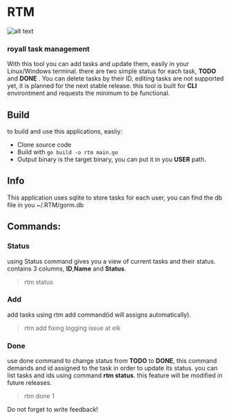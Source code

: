 # RTM
![alt text](https://cdn.dribbble.com/users/32384/screenshots/3225544/media/3492fc2c4ca08e9cfcbf94c065c596fa.png)
### royall task management
With this tool you can add tasks and update them, easily in your Linux/Windows terminal.
there are two simple status for each task, **TODO** and **DONE** .
You can delete tasks by their ID, editing tasks are not supported yet, it is planned for the next stable release.
this tool is built for **CLI** environtment and requests the minimum to be functional.

## Build
to build and use this applications, easliy:
- Clone source code
- Build with `go build -o rtm main.go `
- Output binary is the target binary, you can put it in you **USER** path.

## Info
This application uses sqlite to store tasks for each user, you can find the db file in you ~/.RTM/gorm.db


## Commands:

### Status
using Status command gives you a view of current tasks and their status.
contains 3 columns, **ID**,**Name** and **Status**.
> rtm status

### Add
add tasks using rtm add command(id will assigns automatically).
> rtm add fixing logging issue at elk

### Done
use done command to change status from **TODO** to **DONE**, this command demands and id assigned to the task in order to update its status.
you can list tasks and ids using command **rtm status**.
this feature will be modified in future releases.
> rtm done 1

Do not forget to write feedback!